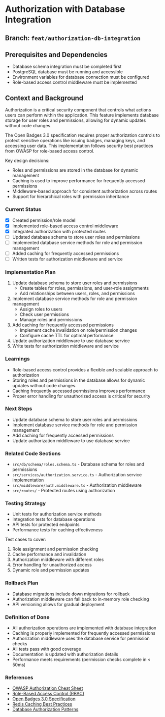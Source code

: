 # Authorization with Database Integration

## Branch: `feat/authorization-db-integration`

## Prerequisites and Dependencies
- Database schema integration must be completed first
- PostgreSQL database must be running and accessible
- Environment variables for database connection must be configured
- Role-based access control middleware must be implemented

## Context and Background
Authorization is a critical security component that controls what actions users can perform within the application. This feature implements database storage for user roles and permissions, allowing for dynamic updates without code changes.

The Open Badges 3.0 specification requires proper authorization controls to protect sensitive operations like issuing badges, managing keys, and accessing user data. This implementation follows security best practices from OWASP for role-based access control.

Key design decisions:
- Roles and permissions are stored in the database for dynamic management
- Caching is used to improve performance for frequently accessed permissions
- Middleware-based approach for consistent authorization across routes
- Support for hierarchical roles with permission inheritance

### Current Status
- [x] Created permission/role model
- [x] Implemented role-based access control middleware
- [x] Integrated authorization with protected routes
- [ ] Updated database schema to store user roles and permissions
- [ ] Implemented database service methods for role and permission management
- [ ] Added caching for frequently accessed permissions
- [ ] Written tests for authorization middleware and service

### Implementation Plan
1. Update database schema to store user roles and permissions
   - Create tables for roles, permissions, and user-role assignments
   - Add relationships between users, roles, and permissions
2. Implement database service methods for role and permission management
   - Assign roles to users
   - Check user permissions
   - Manage roles and permissions
3. Add caching for frequently accessed permissions
   - Implement cache invalidation on role/permission changes
   - Configure cache TTL for optimal performance
4. Update authorization middleware to use database service
5. Write tests for authorization middleware and service

### Learnings
- Role-based access control provides a flexible and scalable approach to authorization
- Storing roles and permissions in the database allows for dynamic updates without code changes
- Caching frequently accessed permissions improves performance
- Proper error handling for unauthorized access is critical for security

### Next Steps
- Update database schema to store user roles and permissions
- Implement database service methods for role and permission management
- Add caching for frequently accessed permissions
- Update authorization middleware to use database service

### Related Code Sections
- `src/db/schema/roles.schema.ts` - Database schema for roles and permissions
- `src/services/authorization.service.ts` - Authorization service implementation
- `src/middleware/auth.middleware.ts` - Authorization middleware
- `src/routes/` - Protected routes using authorization

### Testing Strategy
- Unit tests for authorization service methods
- Integration tests for database operations
- API tests for protected endpoints
- Performance tests for caching effectiveness

Test cases to cover:
1. Role assignment and permission checking
2. Cache performance and invalidation
3. Authorization middleware with different roles
4. Error handling for unauthorized access
5. Dynamic role and permission updates

### Rollback Plan
- Database migrations include down migrations for rollback
- Authorization middleware can fall back to in-memory role checking
- API versioning allows for gradual deployment

### Definition of Done
- All authorization operations are implemented with database integration
- Caching is properly implemented for frequently accessed permissions
- Authorization middleware uses the database service for permission checks
- All tests pass with good coverage
- Documentation is updated with authorization details
- Performance meets requirements (permission checks complete in < 50ms)

### References
- [OWASP Authorization Cheat Sheet](https://cheatsheetseries.owasp.org/cheatsheets/Authorization_Cheat_Sheet.html)
- [Role-Based Access Control (RBAC)](https://en.wikipedia.org/wiki/Role-based_access_control)
- [Open Badges 3.0 Specification](https://www.imsglobal.org/spec/ob/v3p0/)
- [Redis Caching Best Practices](https://redis.com/blog/redis-best-practices/)
- [Database Authorization Patterns](https://www.postgresql.org/docs/current/ddl-rowsecurity.html)
